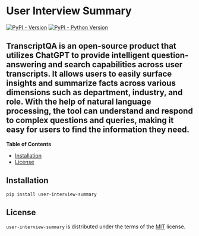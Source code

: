 # User Interview Summary

[![PyPI - Version](https://img.shields.io/pypi/v/user-interview-summary.svg)](https://pypi.org/project/user-interview-summary)
[![PyPI - Python Version](https://img.shields.io/pypi/pyversions/user-interview-summary.svg)](https://pypi.org/project/user-interview-summary)

TranscriptQA is an open-source product that utilizes ChatGPT to provide intelligent question-answering and search capabilities across user transcripts. It allows users to easily surface insights and summarize facts across various dimensions such as department, industry, and role. With the help of natural language processing, the tool can understand and respond to complex questions and queries, making it easy for users to find the information they need. 
-----

**Table of Contents**

- [Installation](#installation)
- [License](#license)

## Installation

```console
pip install user-interview-summary
```

## License

`user-interview-summary` is distributed under the terms of the [MIT](https://spdx.org/licenses/MIT.html) license.
